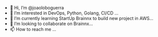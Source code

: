 - 👋 Hi, I’m @joaoloboguerra
- 👀 I’m interested in DevOps, Python, Golang, CI/CD ...
- 🌱 I’m currently learning StartUp Brainnx to build new project in AWS...
- 💞️ I’m looking to collaborate on Brainnx...
- 📫 How to reach me ...

<!---
joaoloboguerra/joaoloboguerra is a ✨ special ✨ repository because its `README.md` (this file) appears on your GitHub profile.
You can click the Preview link to take a look at your changes.
--->
